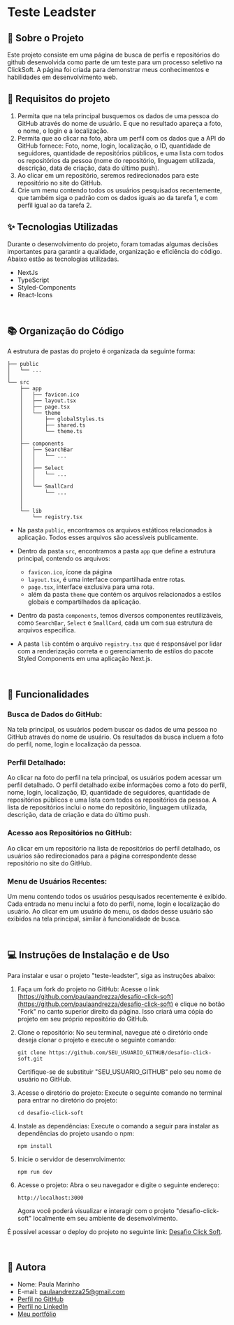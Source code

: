 # Teste Leadster

## 📑 Sobre o Projeto

Este projeto consiste em uma página de busca de perfis e repositórios do github desenvolvida como parte de um teste para um processo
seletivo na ClickSoft. A página foi criada para demonstrar meus conhecimentos e habilidades em
desenvolvimento web.

## 📝 Requisitos do projeto

1. Permita que na tela principal busquemos os dados de uma pessoa do GitHub através do nome de usuário. E que no resultado apareça a foto, o nome, o login e a localização.
2. Permita que ao clicar na foto, abra um perfil com os dados que a API do GitHub fornece: Foto, nome, login, localização, o ID, quantidade de seguidores, quantidade de repositórios públicos, e uma lista com todos os repositórios da pessoa (nome do repositório, linguagem utilizada, descrição, data de criação, data do último push).
3. Ao clicar em um repositório, seremos redirecionados para este repositório no site do GitHub.
4. Crie um menu contendo todos os usuários pesquisados recentemente, que também siga o padrão com os dados iguais ao da tarefa 1, e com perfil igual ao da tarefa 2.

## ✨ Tecnologias Utilizadas

Durante o desenvolvimento do projeto, foram tomadas algumas decisões importantes para garantir a
qualidade, organização e eficiência do código. Abaixo estão as tecnologias utilizadas.

- NextJs
- TypeScript
- Styled-Components
- React-Icons

<br>

## 📚 Organização do Código

A estrutura de pastas do projeto é organizada da seguinte forma:

```
├── public
│   └── ...
│
└── src
    ├── app
    │   ├── favicon.ico
    │   ├── layout.tsx
    │   ├── page.tsx
    │   └── theme
    │       ├── globalStyles.ts
    │       ├── shared.ts
    │       └── theme.ts
    │
    ├── components
    │   ├── SearchBar
    │   │   └── ...
    │   │
    │   ├── Select
    │   │   └── ...
    │   │
    │   └── SmallCard
    │       └── ...
    │
    │
    └── lib
        └── registry.tsx
```

- Na pasta `public`, encontramos os arquivos estáticos relacionados à aplicação. Todos esses
  arquivos são acessíveis publicamente.

- Dentro da pasta `src`, encontramos a pasta `app` que define a estrutura principal,
  contendo os arquivos:

  - `favicon.ico`, ícone da página
  - `layout.tsx`, é uma interface compartilhada entre rotas.
  - `page.tsx`, interface exclusiva para uma rota.
  - além da pasta `theme` que contém os arquivos relacionados a estilos globais e compartilhados da
    aplicação.

- Dentro da pasta `components`, temos diversos componentes reutilizáveis, como `SearchBar`, `Select` e
  `SmallCard`, cada um com sua estrutura de arquivos específica.

- A pasta `lib` contém o arquivo `registry.tsx` que é responsável por lidar com a renderização
  correta e o gerenciamento de estilos do pacote Styled Components em uma aplicação Next.js.

<br>

## 🎯 Funcionalidades

### Busca de Dados do GitHub:

Na tela principal, os usuários podem buscar os dados de uma pessoa no GitHub através do nome de usuário.
Os resultados da busca incluem a foto do perfil, nome, login e localização da pessoa.

### Perfil Detalhado:

Ao clicar na foto do perfil na tela principal, os usuários podem acessar um perfil detalhado.
O perfil detalhado exibe informações como a foto do perfil, nome, login, localização, ID, quantidade de seguidores, quantidade de repositórios públicos e uma lista com todos os repositórios da pessoa.
A lista de repositórios inclui o nome do repositório, linguagem utilizada, descrição, data de criação e data do último push.

### Acesso aos Repositórios no GitHub:

Ao clicar em um repositório na lista de repositórios do perfil detalhado, os usuários são redirecionados para a página correspondente desse repositório no site do GitHub.

### Menu de Usuários Recentes:

Um menu contendo todos os usuários pesquisados recentemente é exibido.
Cada entrada no menu inclui a foto do perfil, nome, login e localização do usuário.
Ao clicar em um usuário do menu, os dados desse usuário são exibidos na tela principal, similar à funcionalidade de busca.

<br>

## 💻 Instruções de Instalação e de Uso

Para instalar e usar o projeto "teste-leadster", siga as instruções abaixo:

1. Faça um fork do projeto no GitHub: Acesse o link
   [https://github.com/paulaandrezza/desafio-click-soft](https://github.com/paulaandrezza/desafio-click-soft)
   e clique no botão "Fork" no canto superior direito da página. Isso criará uma cópia do projeto em
   seu próprio repositório do GitHub.

2. Clone o repositório: No seu terminal, navegue até o diretório onde deseja clonar o projeto e
   execute o seguinte comando:

   ```
   git clone https://github.com/SEU_USUARIO_GITHUB/desafio-click-soft.git
   ```

   Certifique-se de substituir "SEU_USUARIO_GITHUB" pelo seu nome de usuário no GitHub.

3. Acesse o diretório do projeto: Execute o seguinte comando no terminal para entrar no diretório do
   projeto:

   ```
   cd desafio-click-soft
   ```

4. Instale as dependências: Execute o comando a seguir para instalar as dependências do projeto usando o npm:

   ```
   npm install
   ```

5. Inicie o servidor de desenvolvimento:

   ```
   npm run dev
   ```

6. Acesse o projeto: Abra o seu navegador e digite o seguinte endereço:
   ```
   http://localhost:3000
   ```
   Agora você poderá visualizar e interagir com o projeto "desafio-click-soft" localmente em seu
   ambiente de desenvolvimento.

É possível acessar o deploy do projeto no seguinte link:
[Desafio Click Soft]().

<br>

## 👩 Autora

- Nome: Paula Marinho
- E-mail: [paulaandrezza25@gmail.com](mailto:paulaandrezza25@gmail.com)
- [Perfil no GitHub](https://github.com/paulaandrezza)
- [Perfil no LinkedIn](https://www.linkedin.com/in/paula-andrezza/)
- [Meu portfólio](https://paulaandrezza.github.io/portfolio/)

